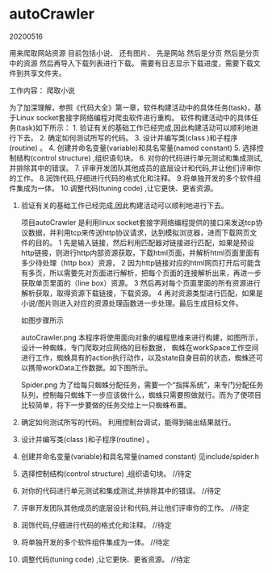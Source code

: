 # autoCrawler
20200516

用来爬取网站资源
目前包括小说、
还有图片、
先是网站
然后是分页
然后是分页中的资源
然后再导入下载列表进行下载。
需要有日志显示下载进度，需要下载文件到共享文件夹。

工作内容：
  爬取小说

为了加深理解，参照《代码大全》第一章，软件构建活动中的具体任务(task)，基于Linux socket套接字网络编程对爬虫软件进行重构。
软件构建活动中的具体任务(task)如下所示：
	1. 验证有关的基础工作已经完成,因此构建活动可以顺利地进行下去。
	2. 确定如何测试所写的代码。
	3. 设计并编写类(class )和子程序(routine) 。
	4. 创建并命名变量(variable)和具名常量(named constant)
	5. 选择控制结构(control structure) ,组织语句块。
	6. 对你的代码进行单元测试和集成测试,并排除其中的错误。
	7. 评审开发团队其他成员的底层设计和代码,并让他们评审你的工作。
	8.润饰代码,仔细进行代码的格式化和注释。
	9.将单独开发的多个软件组件集成为一体。
	10.调整代码(tuning code) ,让它更快、更省资源。

1. 验证有关的基础工作已经完成,因此构建活动可以顺利地进行下去。

	项目autoCrawler 是利用linux socket套接字网络编程提供的接口来发送tcp协议数据，并利用tcp来传送http协议请求，达到模拟浏览器，进而下载网页文件的目的。
		1 先是输入链接，然后利用匹配器对链接进行匹配，如果是预设http链接，则进行http内部资源获取，下载html页面，并解析html页面里面有多少待处理（http box）资源，
		2 因为http链接对应的html网页打开后可能含有多页，所以需要先对页面进行解析，把每个页面的连接解析出来，再进一步获取单页里面的（line box）资源。
		3 然后再对每个页面里面的所有资源进行解析获取，取得资源下载链接，下载资源。
		4 再对资源类型进行匹配，如果是小说/图片则进入对应的资源处理函数进一步处理。最后生成目标文件。
	
	如图步骤所示
	
	autoCrawler.png
	本程序将使用面向对象的编程思维来进行构建，如图所示，设计一种蜘蛛，专门爬取对应网络的目标数据，
	蜘蛛在workSpace工作空间进行工作，蜘蛛具有的action执行动作，以及state自身目前的状态，蜘蛛还可以携带workData工作数据。如下图所示。
	
	Spider.png
	为了给每只蜘蛛分配任务，需要一个“指挥系统”，来专门分配任务队列，控制每只蜘蛛下一步应该做什么，蜘蛛只需要照做就行。而为了使项目比较简单，将下一步要做的任务交给上一只蜘蛛布置。
		
2. 确定如何测试所写的代码。
	利用控制台调试，能得到输出结果就行。
3. 设计并编写类(class )和子程序(routine) 。 
4. 创建并命名变量(variable)和具名常量(named constant)
   见include/spider.h
5. 选择控制结构(control structure) ,组织语句块。
	//待定
6. 对你的代码进行单元测试和集成测试,并排除其中的错误。
	//待定
7. 评审开发团队其他成员的底层设计和代码,并让他们评审你的工作。
	//待定
8. 润饰代码,仔细进行代码的格式化和注释。
	//待定
9. 将单独开发的多个软件组件集成为一体。
	//待定
10. 调整代码(tuning code) ,让它更快、更省资源。
	//待定

